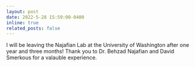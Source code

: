 ```yaml
---
layout: post
date: 2022-5-28 15:59:00-0400
inline: true
related_posts: false
---
```


I will be leaving the Najafian Lab at the University of Washington after one year and three months! Thank you to Dr. Behzad Najafian and David Smerkous for a valauble experience.